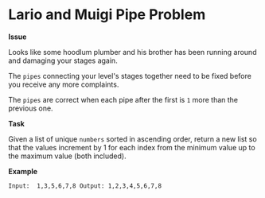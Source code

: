 # Lario and Muigi Pipe Problem

**Issue**

Looks like some hoodlum plumber and his brother has been running around and damaging your stages again.

The `pipes` connecting your level's stages together need to be fixed before you receive any more complaints.

The `pipes` are correct when each pipe after the first is `1` more than the previous one.

**Task**

Given a list of unique `numbers` sorted in ascending order, return a new list so that the values increment by 1 for each index from the minimum value up to the maximum value (both included).

**Example**

`Input:  1,3,5,6,7,8 Output: 1,2,3,4,5,6,7,8`

